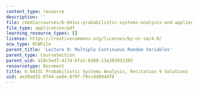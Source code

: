 ```yaml
---
content_type: resource
description: ''
file: /media/courses/6-041sc-probabilistic-systems-analysis-and-applied-probability-fall-2013/ae20ad329744ae8e8f0ff9cc4d8944f0_MIT6_041SCF13_rec09_sol.pdf
file_type: application/pdf
learning_resource_types: []
license: https://creativecommons.org/licenses/by-nc-sa/4.0/
ocw_type: OCWFile
parent_title: 'Lecture 9: Multiple Continuous Random Variables'
parent_type: CourseSection
parent_uid: a18c5ed7-4174-bfa2-8380-13a303933305
resourcetype: Document
title: 6.041SC Probabilistic Systems Analysis, Recitation 9 Solutions
uid: ae20ad32-9744-ae8e-8f0f-f9cc4d8944f0
---
```

